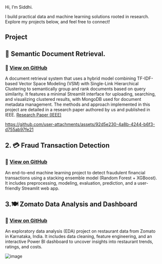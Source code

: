 Hi, I’m Siddhi.

I build practical data and machine learning solutions rooted in research.
Explore my projects below, and feel free to connect!


## Project

## 📄 Semantic Document Retrieval. 
  ### 🔗 [View on GitHub](https://github.com/rawoolsiddhi/Efficient-Doc-Retrieval-Storage)
      
 A document retrieval system that uses a hybrid model combining TF-IDF-based Vector Space Modeling (VSM) with Single-Link Hierarchical Clustering to semantically group and rank documents based on query similarity.
  It features a minimal Streamlit interface for uploading, searching, and visualizing clustered results, with MongoDB used for document metadata management.
  The methods and approach implemented in this project are detailed in a research paper authored by us and published in IEEE.
[Research Paper (IEEE)](https://ieeexplore.ieee.org/abstract/document/10940682)

https://github.com/user-attachments/assets/92d5e230-4a8b-4244-b6f3-d755ab97fe21


## 2. 💳 Fraud Transaction Detection
   ### 🔗 [View on GitHub](https://github.com/rawoolsiddhi/fraud_transaction_detection)
   
 An end-to-end machine learning project to detect fraudulent financial transactions using a stacking ensemble model (Random Forest + XGBoost).
It includes preprocessing, modeling, evaluation, prediction, and a user-friendly Streamlit web app.


## 3.🍽️ Zomato Data Analysis and Dashboard
   ### 🔗 [View on GitHub](https://github.com/rawoolsiddhi/Zomato-Data-Analysis)

 An exploratory data analysis (EDA) project on restaurant data from Zomato in Karnataka, India.
It includes data cleaning, feature engineering, and an interactive Power BI dashboard to uncover insights into restaurant trends, ratings, and costs.

![image](https://github.com/user-attachments/assets/1703f95a-0ded-40bc-ac40-ea077ee37d99)


